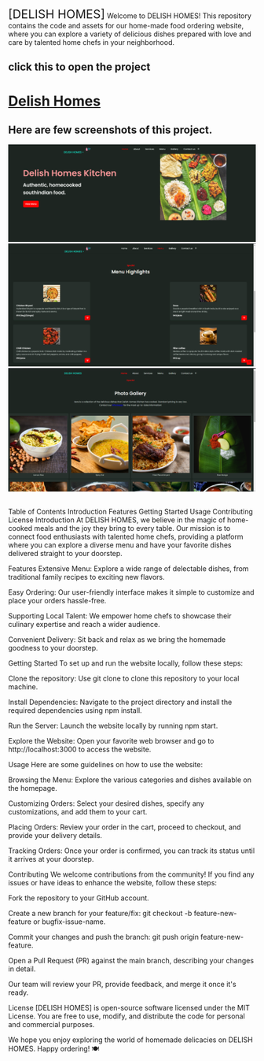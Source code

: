 
<font size="5">[DELISH HOMES]</font>
Welcome to DELISH HOMES! This repository contains the code and assets for our home-made food ordering website, where you can explore a variety of delicious dishes prepared with love and care by talented home chefs in your neighborhood.
<h2> click this to open the project </h2>
<h1> 
<a href="https://delishhomes.netlify.app/" target="_blank">Delish Homes </a>
  </h1>
<h2> Here are few screenshots of this project.</h2>

![screenshot 1](scr1.png)
![screenshot 2](scr2.png)
![screenshot 3](scr3.png)
<h2></h2>Table of Contents</h2>
Introduction
Features
Getting Started
Usage
Contributing
License
Introduction
At DELISH HOMES, we believe in the magic of home-cooked meals and the joy they bring to every table. Our mission is to connect food enthusiasts with talented home chefs, providing a platform where you can explore a diverse menu and have your favorite dishes delivered straight to your doorstep.

Features
Extensive Menu: Explore a wide range of delectable dishes, from traditional family recipes to exciting new flavors.

Easy Ordering: Our user-friendly interface makes it simple to customize and place your orders hassle-free.

Supporting Local Talent: We empower home chefs to showcase their culinary expertise and reach a wider audience.

Convenient Delivery: Sit back and relax as we bring the homemade goodness to your doorstep.

Getting Started
To set up and run the website locally, follow these steps:

Clone the repository: Use git clone to clone this repository to your local machine.

Install Dependencies: Navigate to the project directory and install the required dependencies using npm install.

Run the Server: Launch the website locally by running npm start.

Explore the Website: Open your favorite web browser and go to http://localhost:3000 to access the website.

Usage
Here are some guidelines on how to use the website:

Browsing the Menu: Explore the various categories and dishes available on the homepage.

Customizing Orders: Select your desired dishes, specify any customizations, and add them to your cart.

Placing Orders: Review your order in the cart, proceed to checkout, and provide your delivery details.

Tracking Orders: Once your order is confirmed, you can track its status until it arrives at your doorstep.

Contributing
We welcome contributions from the community! If you find any issues or have ideas to enhance the website, follow these steps:

Fork the repository to your GitHub account.

Create a new branch for your feature/fix: git checkout -b feature-new-feature or bugfix-issue-name.

Commit your changes and push the branch: git push origin feature-new-feature.

Open a Pull Request (PR) against the main branch, describing your changes in detail.

Our team will review your PR, provide feedback, and merge it once it's ready.

License
[DELISH HOMES] is open-source software licensed under the MIT License. You are free to use, modify, and distribute the code for personal and commercial purposes.

We hope you enjoy exploring the world of homemade delicacies on DELISH HOMES. Happy ordering! 🍽️
